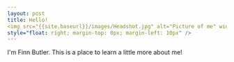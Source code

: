 ```yaml
---
layout: post
title: Hello!
<img src="{{site.baseurl}}/images/Headshot.jpg" alt="Picture of me" width="200" height="200"
style="float: right; margin-top: 0px; margin-left: 10px" />
---
```

I'm Finn Butler. This is a place to learn a little more about me!

